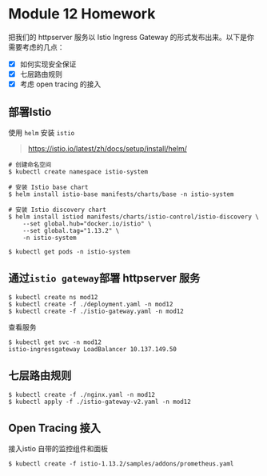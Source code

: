 # Module 12 Homework

把我们的 httpserver 服务以 Istio Ingress Gateway 的形式发布出来。以下是你需要考虑的几点：

- [x] 如何实现安全保证
- [x] 七层路由规则
- [x] 考虑 open tracing 的接入

## 部署Istio
使用 `helm` 安装 `istio`
> https://istio.io/latest/zh/docs/setup/install/helm/
```shell
# 创建命名空间
$ kubectl create namespace istio-system

# 安装 Istio base chart
$ helm install istio-base manifests/charts/base -n istio-system

# 安装 Istio discovery chart
$ helm install istiod manifests/charts/istio-control/istio-discovery \
    --set global.hub="docker.io/istio" \
    --set global.tag="1.13.2" \
    -n istio-system
    
$ kubectl get pods -n istio-system
```

## 通过`istio gateway`部署 httpserver 服务
```shell
$ kubectl create ns mod12
$ kubectl create -f ./deployment.yaml -n mod12
$ kubectl create -f ./istio-gateway.yaml -n mod12
```

查看服务
```shell
$ kubectl get svc -n mod12
istio-ingressgateway LoadBalancer 10.137.149.50
```

## 七层路由规则
```shell
$ kubectl create -f ./nginx.yaml -n mod12
$ kubectl apply -f ./istio-gateway-v2.yaml -n mod12
```

## Open Tracing 接入
接入istio 自带的监控组件和面板

```shell
$ kubectl create -f istio-1.13.2/samples/addons/prometheus.yaml
```